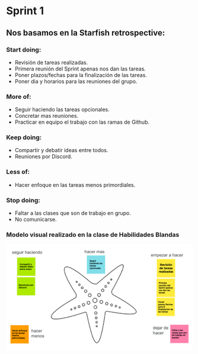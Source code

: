 # Sprint 1
## Nos basamos en la Starfish retrospective:

### Start doing:

* Revisión de tareas realizadas.
* Primera reunión del Sprint apenas nos dan las tareas.
* Poner plazos/fechas para la finalización de las tareas.
* Poner dia y horarios para las reuniones del grupo.

### More of:
* Seguir haciendo las tareas opcionales.
* Concretar mas reuniones.
* Practicar en equipo el trabajo con las ramas de Github.

### Keep doing:
* Compartir y debatir ideas entre todos.
* Reuniones por Discord.

### Less of:
* Hacer enfoque en las tareas menos primordiales.

### Stop doing:
* Faltar a las clases que son de trabajo en grupo.
* No comunicarse.

### Modelo visual realizado en la clase de Habilidades Blandas
![star](/public/images/star.png)


